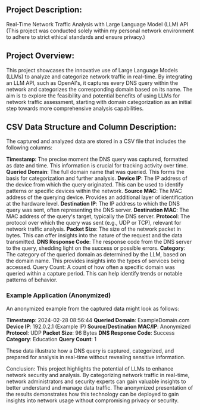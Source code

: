 
## Project Description: 
Real-Time Network Traffic Analysis with Large Language Model (LLM) API
(This project was conducted solely within my personal network environment to adhere to strict ethical standards and ensure privacy.)

## Project Overview:
This project showcases the innovative use of Large Language Models (LLMs) to analyze and categorize network traffic in real-time. By integrating an LLM API, such as OpenAI's, it captures every DNS query within the network and categorizes the corresponding domain based on its name. The aim is to explore the feasibility and potential benefits of using LLMs for network traffic assessment, starting with domain categorization as an initial step towards more comprehensive analysis capabilities.

## CSV Data Structure and Column Description:
The captured and analyzed data are stored in a CSV file that includes the following columns:

**Timestamp**: 
The precise moment the DNS query was captured, formatted as date and time. This information is crucial for tracking activity over time.
**Queried Domain**: 
The full domain name that was queried. This forms the basis for categorization and further analysis.
**Device IP**: 
The IP address of the device from which the query originated. This can be used to identify patterns or specific devices within the network.
**Source MAC**: 
The MAC address of the querying device. Provides an additional layer of identification at the hardware level.
**Destination IP**: 
The IP address to which the DNS query was sent, often representing the DNS server.
**Destination MAC**: 
The MAC address of the query's target, typically the DNS server.
**Protocol**: 
The protocol over which the query was sent (e.g., UDP or TCP), relevant for network traffic analysis.
**Packet Size**: 
The size of the network packet in bytes. This can offer insights into the nature of the request and the data transmitted.
**DNS Response Code**: 
The response code from the DNS server to the query, shedding light on the success or possible errors.
**Category**: 
The category of the queried domain as determined by the LLM, based on the domain name. This provides insights into the types of services being accessed.
Query Count: A count of how often a specific domain was queried within a capture period. This can help identify trends or notable patterns of behavior.

### Example Application (Anonymized)
An anonymized example from the captured data might look as follows:

**Timestamp**: 
2024-02-28 08:56:44
**Queried Domain**: 
ExampleDomain.com
**Device IP**: 
192.0.2.1 (Example IP)
**Source/Destination MAC/IP**: 
Anonymized
**Protocol**: 
UDP
**Packet Size**: 
96 Bytes
**DNS Response Code**: 
Success
**Category**: 
Education
**Query Count**: 
1

These data illustrate how a DNS query is captured, categorized, and prepared for analysis in real-time without revealing sensitive information.

Conclusion:
This project highlights the potential of LLMs to enhance network security and analysis. By categorizing network traffic in real-time, network administrators and security experts can gain valuable insights to better understand and manage data traffic. The anonymized presentation of the results demonstrates how this technology can be deployed to gain insights into network usage without compromising privacy or security.



